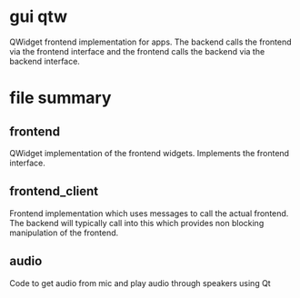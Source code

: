 gui qtw
===================================================================

QWidget frontend implementation for apps.
The backend calls the frontend via the frontend interface and the
frontend calls the backend via the backend interface.

file summary
===================================================================

frontend  
-------------------------------------------------------------------
QWidget implementation of the frontend widgets. Implements the frontend 
interface.

frontend_client
-------------------------------------------------------------------
Frontend implementation which uses messages to call the actual frontend.
The backend will typically call into this which provides non blocking
manipulation of the frontend.

audio  
-------------------------------------------------------------------
Code to get audio from mic and play audio through speakers using Qt
